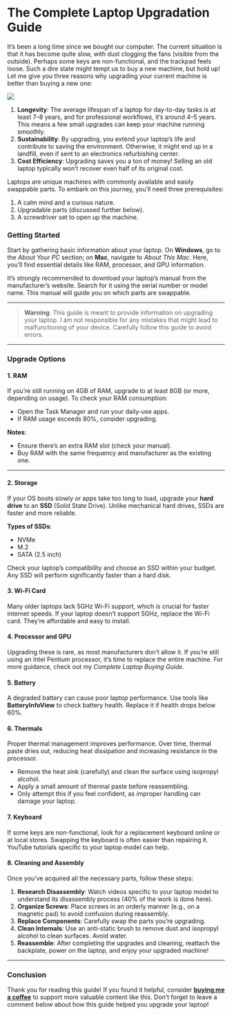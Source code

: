 # The Complete Laptop Upgradation Guide

It’s been a long time since we bought our computer. The current situation is that it has become quite slow, with dust clogging the fans (visible from the outside). Perhaps some keys are non-functional, and the trackpad feels loose. Such a dire state might tempt us to buy a new machine, but hold up! Let me give you three reasons why upgrading your current machine is better than buying a new one:

![](https://static.wixstatic.com/media/nsplsh_2e6410c524b64df9bdaff9e4ac3044a8~mv2.jpg/v1/fill/w_925,h_616,al_c,q_85,usm_0.66_1.00_0.01,enc_auto/nsplsh_2e6410c524b64df9bdaff9e4ac3044a8~mv2.jpg)

1. **Longevity**: The average lifespan of a laptop for day-to-day tasks is at least 7–8 years, and for professional workflows, it’s around 4–5 years. This means a few small upgrades can keep your machine running smoothly.  
2. **Sustainability**: By upgrading, you extend your laptop’s life and contribute to saving the environment. Otherwise, it might end up in a landfill, even if sent to an electronics refurbishing center.  
3. **Cost Efficiency**: Upgrading saves you a ton of money! Selling an old laptop typically won’t recover even half of its original cost.  

Laptops are unique machines with commonly available and easily swappable parts. To embark on this journey, you’ll need three prerequisites:

1. A calm mind and a curious nature.  
2. Upgradable parts (discussed further below).  
3. A screwdriver set to open up the machine.  


### Getting Started

Start by gathering basic information about your laptop. On **Windows**, go to the *About Your PC* section; on **Mac**, navigate to *About This Mac*. Here, you’ll find essential details like RAM, processor, and GPU information.  

It’s strongly recommended to download your laptop’s manual from the manufacturer’s website. Search for it using the serial number or model name. This manual will guide you on which parts are swappable.  

---

> **Warning**: This guide is meant to provide information on upgrading your laptop. I am not responsible for any mistakes that might lead to malfunctioning of your device. Carefully follow this guide to avoid errors.  

---

### Upgrade Options

#### 1. RAM
If you’re still running on 4GB of RAM, upgrade to at least 8GB (or more, depending on usage). To check your RAM consumption:
- Open the Task Manager and run your daily-use apps.  
- If RAM usage exceeds 80%, consider upgrading.  

**Notes**:  
- Ensure there’s an extra RAM slot (check your manual).  
- Buy RAM with the same frequency and manufacturer as the existing one.  

---

#### 2. Storage
If your OS boots slowly or apps take too long to load, upgrade your **hard drive** to an **SSD** (Solid State Drive). Unlike mechanical hard drives, SSDs are faster and more reliable.  

**Types of SSDs**:  
- NVMe  
- M.2  
- SATA (2.5 inch)  

Check your laptop’s compatibility and choose an SSD within your budget. Any SSD will perform significantly faster than a hard disk.  


#### 3. Wi-Fi Card
Many older laptops lack 5GHz Wi-Fi support, which is crucial for faster internet speeds. If your laptop doesn’t support 5GHz, replace the Wi-Fi card. They’re affordable and easy to install.  


#### 4. Processor and GPU
Upgrading these is rare, as most manufacturers don’t allow it. If you’re still using an Intel Pentium processor, it’s time to replace the entire machine. For more guidance, check out my *Complete Laptop Buying Guide*.  


#### 5. Battery
A degraded battery can cause poor laptop performance. Use tools like **BatteryInfoView** to check battery health. Replace it if health drops below 60%.  


#### 6. Thermals
Proper thermal management improves performance. Over time, thermal paste dries out, reducing heat dissipation and increasing resistance in the processor.  

- Remove the heat sink (carefully) and clean the surface using isopropyl alcohol.  
- Apply a small amount of thermal paste before reassembling.  
- Only attempt this if you feel confident, as improper handling can damage your laptop.  



#### 7. Keyboard
If some keys are non-functional, look for a replacement keyboard online or at local stores. Swapping the keyboard is often easier than repairing it. YouTube tutorials specific to your laptop model can help.  


#### 8. Cleaning and Assembly
Once you’ve acquired all the necessary parts, follow these steps:

1. **Research Disassembly**: Watch videos specific to your laptop model to understand its disassembly process (40% of the work is done here).  
2. **Organize Screws**: Place screws in an orderly manner (e.g., on a magnetic pad) to avoid confusion during reassembly.  
3. **Replace Components**: Carefully swap the parts you’re upgrading.  
4. **Clean Internals**: Use an anti-static brush to remove dust and isopropyl alcohol to clean surfaces. Avoid water.  
5. **Reassemble**: After completing the upgrades and cleaning, reattach the backplate, power on the laptop, and enjoy your upgraded machine!  

---

### Conclusion

Thank you for reading this guide! If you found it helpful, consider **[buying me a coffee](#)** to support more valuable content like this. Don’t forget to leave a comment below about how this guide helped you upgrade your laptop!  